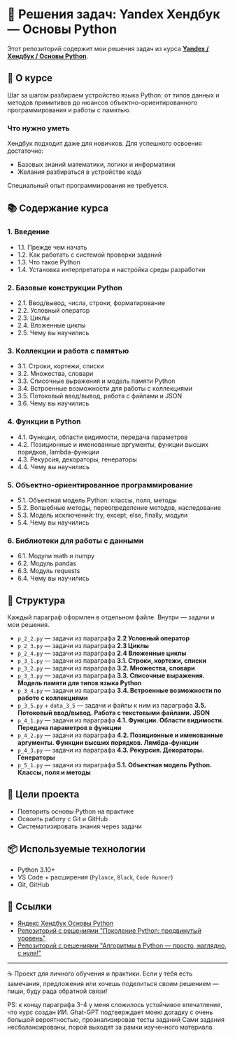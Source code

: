 # 📘 Решения задач: Yandex Хендбук — Основы Python

Этот репозиторий содержит мои решения задач из курса **[Yandex / Хендбук / Основы Python](https://education.yandex.ru/handbook/python/)**.  

## 📖 О курсе

Шаг за шагом разбираем устройство языка Python: от типов данных и методов примитивов до нюансов объектно-ориентированного программирования и работы с памятью.

### Что нужно уметь

Хендбук подходит даже для новичков. Для успешного освоения достаточно:  

- Базовых знаний математики, логики и информатики  
- Желания разбираться в устройстве кода  

Специальный опыт программирования не требуется.

## 📚 Содержание курса

### 1. Введение

- 1.1. Прежде чем начать
- 1.2. Как работать с системой проверки заданий
- 1.3. Что такое Python
- 1.4. Установка интерпретатора и настройка среды разработки

### 2. Базовые конструкции Python

- 2.1. Ввод/вывод, числа, строки, форматирование
- 2.2. Условный оператор
- 2.3. Циклы
- 2.4. Вложенные циклы
- 2.5. Чему вы научились

### 3. Коллекции и работа с памятью

- 3.1. Строки, кортежи, списки
- 3.2. Множества, словари
- 3.3. Списочные выражения и модель памяти Python
- 3.4. Встроенные возможности для работы с коллекциями
- 3.5. Потоковый ввод/вывод, работа с файлами и JSON
- 3.6. Чему вы научились

### 4. Функции в Python

- 4.1. Функции, области видимости, передача параметров
- 4.2. Позиционные и именованные аргументы, функции высших порядков, lambda-функции
- 4.3. Рекурсия, декораторы, генераторы
- 4.4. Чему вы научились

### 5. Объектно-ориентированное программирование

- 5.1. Объектная модель Python: классы, поля, методы
- 5.2. Волшебные методы, переопределение методов, наследование
- 5.3. Модель исключений: try, except, else, finally, модули
- 5.4. Чему вы научились

### 6. Библиотеки для работы с данными

- 6.1. Модули math и numpy
- 6.2. Модуль pandas
- 6.3. Модуль requests
- 6.4. Чему вы научились

## 🔎 Структура

Каждый параграф оформлен в отдельном файле. Внутри — задачи и мои решения.

- `p_2_2.py` — задачи из параграфа **2.2 Условный оператор**
- `p_2_3.py` — задачи из параграфа **2.3 Циклы**
- `p_2_4.py` — задачи из параграфа **2.4 Вложенные циклы**
- `p_3_1.py` — задачи из параграфа **3.1. Строки, кортежи, списки**
- `p_3_2.py` — задачи из параграфа **3.2. Множества, словари**
- `p_3_3.py` — задачи из параграфа **3.3. Списочные выражения. Модель памяти для типов языка Python**
- `p_3_4.py` — задачи из параграфа **3.4. Встроенные возможности по работе с коллекциями**
- `p_3_5.py` + `data_3_5` — задачи и файлы к ним из параграфа **3.5. Потоковый ввод/вывод. Работа с текстовыми файлами. JSON**
- `p_4_1.py` — задачи из параграфа **4.1. Функции. Области видимости. Передача параметров в функции**
- `p_4_2.py` — задачи из параграфа **4.2. Позиционные и именованные аргументы. Функции высших порядков. Лямбда-функции**
- `p_4_3.py` — задачи из параграфа **4.3. Рекурсия. Декораторы. Генераторы**
- `p_5_1.py` — задачи из параграфа **5.1. Объектная модель Python. Классы, поля и методы**

## 🎯 Цели проекта

- Повторить основы Python на практике
- Освоить работу с Git и GitHub
- Систематизировать знания через задачи

## 📦 Используемые технологии

- Python 3.10+
- VS Code + расширения (`Pylance`, `Black`, `Code Runner`)
- Git, GitHub

## 📎 Ссылки

- [Яндекс Хендбук Основы Python](https://education.yandex.ru/handbook/python)
- [Репозиторий с решениями "Поколение Python: продвинутый уровень"](https://github.com/akraeva/python_generation_advanced)
- [Репозиторий с решениями "Алгоритмы в Python — просто, наглядно, с нуля!"](https://github.com/akraeva/algorithms-python-course)

---

☕ Проект для личного обучения и практики.
Если у тебя есть замечания, предложения или хочешь поделиться своим решением — пиши, буду рада обратной связи!

PS: к концу параграфа 3-4 у меня сложилось устойчивое впечатление, что курс создан ИИ.
Ghat-GPT подтверждает моею догадку с очень большой вероятностью, проанализировав тесты заданий
Сами задания несбалансированы, порой выходят за рамки изученного материала.
